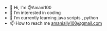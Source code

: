 - 👋 Hi, I’m @Amani100
- 👀 I’m interested in coding
- 🌱 I’m currently learning java scripts , python 
- 📫 How to reach me amanially100@gmail.com 

<!---
Amani100/Amani100 is a ✨ special ✨ repository because its `README.md` (this file) appears on your GitHub profile.
You can click the Preview link to take a look at your changes.
--->

